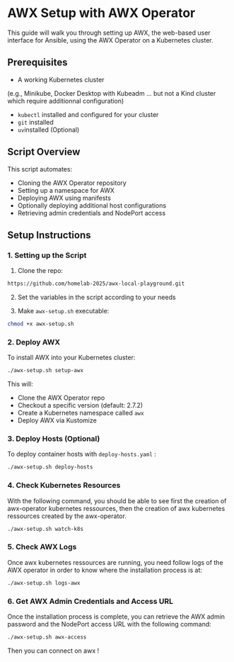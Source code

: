 # AWX Setup with AWX Operator

This guide will walk you through setting up AWX, the web-based user interface for Ansible, using the AWX Operator on a Kubernetes cluster.

## Prerequisites

- A working Kubernetes cluster 

(e.g., Minikube, Docker Desktop with Kubeadm ... but not a Kind cluster which require additionnal configuration)
- `kubectl` installed and configured for your cluster
- `git` installed
- `uv`installed (Optional)

## Script Overview

This script automates:
- Cloning the AWX Operator repository
- Setting up a namespace for AWX
- Deploying AWX using manifests
- Optionally deploying additional host configurations
- Retrieving admin credentials and NodePort access

## Setup Instructions

### 1. Setting up the Script

1. Clone the repo:

```bash
https://github.com/homelab-2025/awx-local-playground.git
```

2. Set the variables in the script according to your needs

3. Make `awx-setup.sh` executable:

```bash
chmod +x awx-setup.sh
```

### 2. Deploy AWX

To install AWX into your Kubernetes cluster:

```bash
./awx-setup.sh setup-awx
```

This will:
- Clone the AWX Operator repo
- Checkout a specific version (default: 2.7.2)
- Create a Kubernetes namespace called `awx`
- Deploy AWX via Kustomize

### 3. Deploy Hosts (Optional)

To deploy container hosts with `deploy-hosts.yaml` :

```bash
./awx-setup.sh deploy-hosts
```

### 4. Check Kubernetes Resources

With the following command, you should be able to see first the creation of awx-operator kubernetes ressources, then the creation of awx kubernetes ressources created by the awx-operator.

```bash
./awx-setup.sh watch-k8s
```

### 5. Check AWX Logs

Once awx kubernetes ressources are running, you need follow logs of the AWX operator in order to know where the installation process is at:

```bash
./awx-setup.sh logs-awx
```

### 6. Get AWX Admin Credentials and Access URL

Once the installation process is complete, you can retrieve the AWX admin password and the NodePort access URL with the following command:

```bash
./awx-setup.sh awx-access
```

Then you can connect on awx !
